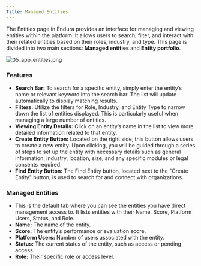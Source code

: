 ```yaml
---
Title: Managed Entities
---
```


The Entities page in Endura provides an interface for managing and viewing entities within the platform. It allows users to search, filter, and interact with their related entities based on their roles, industry, and type. This page is divided into two main sections: **Managed entities** and **Entity portfolio**.

![05\_app\_entities.png](https://docs.endura.earth/05_app_entities.png)

### **Features**

- **Search Bar:** To search for a specific entity, simply enter the entity’s name or relevant keyword into the search bar. The list will update automatically to display matching results.
- **Filters:** Utilize the filters for Role, Industry, and Entity Type to narrow down the list of entities displayed. This is particularly useful when managing a large number of entities.
- **Viewing Entity Details:** Click on an entity’s name in the list to view more detailed information related to that entity.
- **Create Entity Button:** Located on the right side, this button allows users to create a new entity. Upon clicking, you will be guided through a series of steps to set up the entity with necessary details such as general information, industry, location, size, and any specific modules or legal consents required.
- **Find Entity Button:** The Find Entity button, located next to the "Create Entity" button, is used to search for and connect with organizations.

### **Managed Entities**

- This is the default tab where you can see the entities you have direct management access to. It lists entities with their Name, Score, Platform Users, Status, and Role.
- **Name:** The name of the entity.
- **Score:** The entity’s performance or evaluation score.
- **Platform Users:** Number of users associated with the entity.
- **Status:** The current status of the entity, such as access or pending access.
- **Role:** Their specific role or access level.
